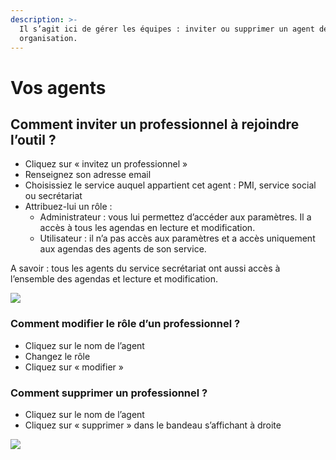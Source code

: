 ```yaml
---
description: >-
  Il s’agit ici de gérer les équipes : inviter ou supprimer un agent de votre
  organisation.
---
```


# Vos agents

## Comment inviter un professionnel à rejoindre l’outil ?

* Cliquez sur « invitez un professionnel »
* Renseignez son adresse email
* Choisissiez le service auquel appartient cet agent : PMI, service social ou secrétariat
* Attribuez-lui un rôle :
  * Administrateur : vous lui permettez d’accéder aux paramètres. Il a accès à tous les agendas en lecture et modification.
  * Utilisateur : il n’a pas accès aux paramètres et a accès uniquement aux agendas des agents de son service.

A savoir : tous les agents du service secrétariat ont aussi accès à l’ensemble des agendas et lecture et modification.

![](../../../../.gitbook/assets/screenshot\_2020-11-24\_at\_16.16.15.png)

### Comment modifier le rôle d’un professionnel ?

* Cliquez sur le nom de l’agent
* Changez le rôle
* Cliquez sur « modifier »

### Comment supprimer un professionnel ?

* Cliquez sur le nom de l’agent
* Cliquez sur « supprimer » dans le bandeau s’affichant à droite

![](../../../../.gitbook/assets/screenshot\_2020-11-24\_at\_16.16.32.png)

##
